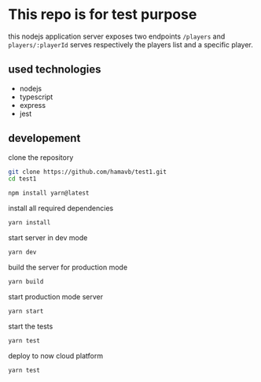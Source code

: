 # This repo is for test purpose

this nodejs application server exposes two endpoints `/players` and `players/:playerId` serves respectively the players list and a specific player.

## used technologies

- nodejs
- typescript
- express
- jest

## developement

clone the repository

```bash
git clone https://github.com/hamavb/test1.git
cd test1

npm install yarn@latest
```

install all required dependencies

```bash
yarn install
```

start server in dev mode

```bash
yarn dev
```

build the server for production mode

```bash
yarn build
```

start production mode server

```bash
yarn start
```

start the tests

```bash
yarn test
```

deploy to now cloud platform

```bash
yarn test
```
